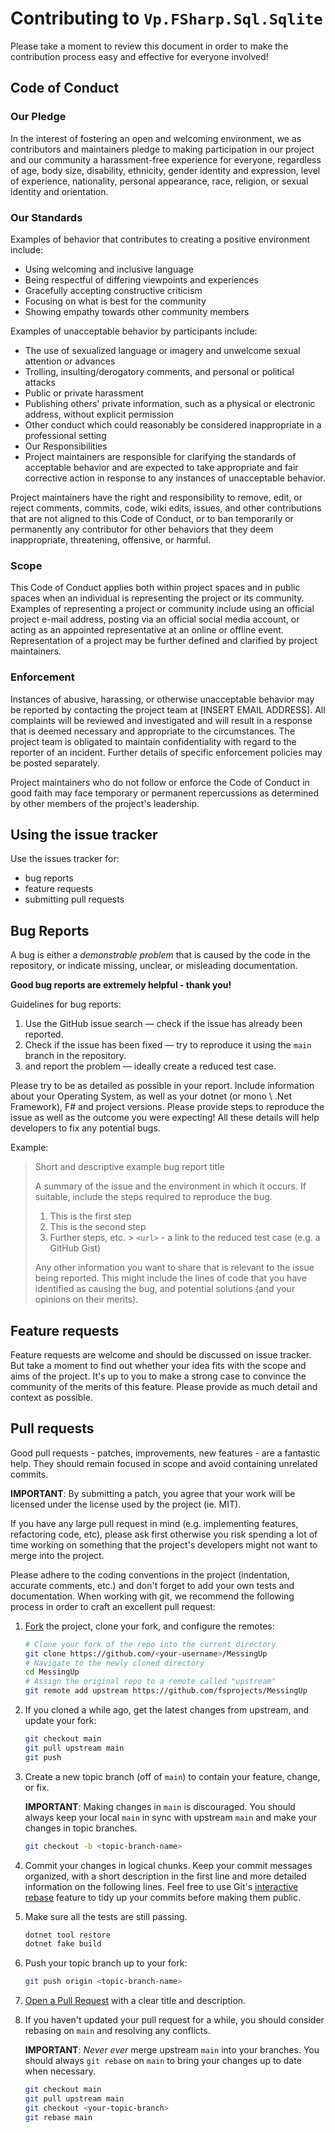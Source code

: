 # Contributing to `Vp.FSharp.Sql.Sqlite`

Please take a moment to review this document in order to make the contribution process easy and effective for everyone involved!

## Code of Conduct
### Our Pledge
In the interest of fostering an open and welcoming environment, we as contributors and maintainers pledge to making participation in our project and our community a harassment-free experience for everyone, regardless of age, body size, disability, ethnicity, gender identity and expression, level of experience, nationality, personal appearance, race, religion, or sexual identity and orientation.

### Our Standards
Examples of behavior that contributes to creating a positive environment include:

- Using welcoming and inclusive language
- Being respectful of differing viewpoints and experiences
- Gracefully accepting constructive criticism
- Focusing on what is best for the community
- Showing empathy towards other community members

Examples of unacceptable behavior by participants include:
- The use of sexualized language or imagery and unwelcome sexual attention or advances
- Trolling, insulting/derogatory comments, and personal or political attacks
- Public or private harassment
- Publishing others' private information, such as a physical or electronic address, without explicit permission
- Other conduct which could reasonably be considered inappropriate in a professional setting
- Our Responsibilities
- Project maintainers are responsible for clarifying the standards of acceptable behavior and are expected to take appropriate and fair corrective action in response to any instances of unacceptable behavior.

Project maintainers have the right and responsibility to remove, edit, or reject comments, commits, code, wiki edits, issues, and other contributions that are not aligned to this Code of Conduct, or to ban temporarily or permanently any contributor for other behaviors that they deem inappropriate, threatening, offensive, or harmful.

### Scope
This Code of Conduct applies both within project spaces and in public spaces when an individual is representing the project or its community. Examples of representing a project or community include using an official project e-mail address, posting via an official social media account, or acting as an appointed representative at an online or offline event. Representation of a project may be further defined and clarified by project maintainers.

### Enforcement
Instances of abusive, harassing, or otherwise unacceptable behavior may be reported by contacting the project team at [INSERT EMAIL ADDRESS]. All complaints will be reviewed and investigated and will result in a response that is deemed necessary and appropriate to the circumstances. The project team is obligated to maintain confidentiality with regard to the reporter of an incident. Further details of specific enforcement policies may be posted separately.

Project maintainers who do not follow or enforce the Code of Conduct in good faith may face temporary or permanent repercussions as determined by other members of the project's leadership.

## Using the issue tracker

Use the issues tracker for:

- bug reports
- feature requests
- submitting pull requests

## Bug Reports

A bug is either a _demonstrable problem_ that is caused by the code in the repository, or indicate missing, unclear, or misleading documentation.

**Good bug reports are extremely helpful - thank you!**

Guidelines for bug reports:

1. Use the GitHub issue search — check if the issue has already been reported.
2. Check if the issue has been fixed — try to reproduce it using the `main` branch in the repository.
3. and report the problem — ideally create a reduced test case.

Please try to be as detailed as possible in your report. Include information about your Operating System, as well as your dotnet (or mono \ .Net Framework), F# and project versions. Please provide steps to reproduce the issue as well as the outcome you were expecting! All these details will help developers to fix any potential bugs.

Example:

> Short and descriptive example bug report title
>
> A summary of the issue and the environment in which it occurs. If suitable, include the steps required to reproduce the bug.
>
> 1. This is the first step
> 2. This is the second step
> 3. Further steps, etc.
     > `<url>` - a link to the reduced test case (e.g. a GitHub Gist)
>
> Any other information you want to share that is relevant to the issue being reported. This might include the lines of code that you have identified as causing the bug, and potential solutions (and your opinions on their merits).

## Feature requests
Feature requests are welcome and should be discussed on issue tracker. But take a moment to find out whether your idea fits with the scope and aims of the project. It's up to you to make a strong case to convince the community of the merits of this feature. Please provide as much detail and context as possible.

## Pull requests
Good pull requests - patches, improvements, new features - are a fantastic help. They should remain focused in scope and avoid containing unrelated commits.

**IMPORTANT**: By submitting a patch, you agree that your work will be licensed under the license used by the project (ie. MIT).

If you have any large pull request in mind (e.g. implementing features, refactoring code, etc), please ask first otherwise you risk spending a lot of time working on something that the project's developers might not want to merge into the project.

Please adhere to the coding conventions in the project (indentation, accurate comments, etc.) and don't forget to add your own tests and documentation. When working with git, we recommend the following process in order to craft an excellent pull request:

1. [Fork](https://help.github.com/articles/fork-a-repo/) the project, clone your fork,  and configure the remotes:

   ```bash
   # Clone your fork of the repo into the current directory
   git clone https://github.com/<your-username>/MessingUp
   # Navigate to the newly cloned directory
   cd MessingUp
   # Assign the original repo to a remote called "upstream"
   git remote add upstream https://github.com/fsprojects/MessingUp
   ```

2. If you cloned a while ago, get the latest changes from upstream, and update your fork:

   ```bash
   git checkout main
   git pull upstream main
   git push
   ```

3. Create a new topic branch (off of `main`) to contain your feature, change, or fix.

   **IMPORTANT**: Making changes in `main` is discouraged. You should always keep your local `main` in sync with upstream `main` and make your changes in topic branches.

   ```bash
   git checkout -b <topic-branch-name>
   ```

4. Commit your changes in logical chunks. Keep your commit messages organized, with a short description in the first line and more detailed information on the following lines. Feel free to use Git's [interactive rebase](https://help.github.com/articles/about-git-rebase/) feature to tidy up your commits before making them public.

5. Make sure all the tests are still passing.

   ```bash
   dotnet tool restore
   dotnet fake build
   ```

6. Push your topic branch up to your fork:

   ```bash
   git push origin <topic-branch-name>
   ```

7. [Open a Pull Request](https://help.github.com/articles/about-pull-requests/) with a clear title and description.

8. If you haven't updated your pull request for a while, you should consider rebasing on `main` and resolving any conflicts.

   **IMPORTANT**: _Never ever_ merge upstream `main` into your branches. You should always `git rebase` on `main` to bring your changes up to date when necessary.

   ```bash
   git checkout main
   git pull upstream main
   git checkout <your-topic-branch>
   git rebase main
   ```
